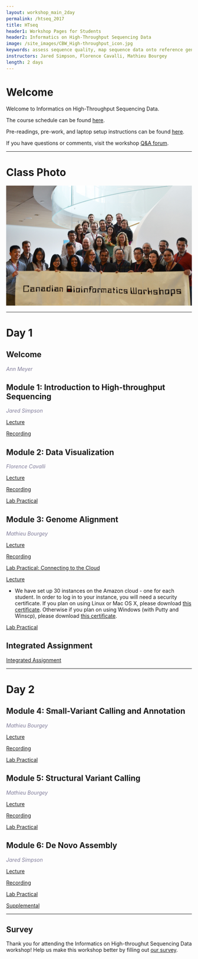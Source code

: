 ```yaml
---
layout: workshop_main_2day
permalink: /htseq_2017
title: HTseq
header1: Workshop Pages for Students
header2: Informatics on High-Throughput Sequencing Data
image: /site_images/CBW_High-throughput_icon.jpg
keywords: assess sequence quality, map sequence data onto reference genome, integrate biological context
instructors: Jared Simpson, Florence Cavalli, Mathieu Bourgey
length: 2 days
---
```

# Welcome <a id="welcome"></a>

Welcome to Informatics on High-Throughput Sequencing Data.  

The course schedule can be found [here](https://bioinformaticsdotca.github.io/htseq_2017_schedule).

Pre-readings, pre-work, and laptop setup instructions can be found [here](https://bioinformaticsdotca.github.io/HTseq_2017_prework).  

If you have questions or comments, visit the workshop [Q&A forum](https://noteapp.com/HTSeq2017).

***

# Class Photo

<img src="https://github.com/bioinformaticsdotca/HTSeq_2017/blob/master/CBW-May-26.jpg?raw=true" alt="Class Photo" width="750" />


***

# Day 1 <a id="day1"></a>

## Welcome

*<font color="#827e9c">Ann Meyer</font>*

## Module 1: Introduction to High-throughput Sequencing

*<font color="#827e9c">Jared Simpson</font>* 

[Lecture](https://drive.google.com/a/bioinformatics.ca/file/d/12kQAN92UFGpcMKLWoJ-UF9j0fwftz4Le/view?usp=sharing)

[Recording](https://youtu.be/g4m8drG1FEs)

## Module 2: Data Visualization

*<font color="#827e9c">Florence Cavalli</font>* 

[Lecture](https://drive.google.com/a/bioinformatics.ca/file/d/1HbJTWKIZC-p-YiObIHeO6tVQih7Il5zX/view?usp=sharing)

[Recording](https://youtu.be/ZrHGcVgMi28)

[Lab Practical](https://bioinformaticsdotca.github.io/HTSeq_2017_module2_lab)

## Module 3: Genome Alignment

*<font color="#827e9c">Mathieu Bourgey</font>* 

[Lecture](https://drive.google.com/a/bioinformatics.ca/file/d/1yjQHWHhIVz8zOGW97RmVAdweiRQO2-ie/view?usp=sharing)

[Recording](https://youtu.be/HHJaAP03wBc)

[Lab Practical: Connecting to the Cloud](http://bioinformaticsdotca.github.io/AWS_setup)

[Lecture](https://drive.google.com/a/bioinformatics.ca/file/d/14jC91Rp4nnCRH21wUQ8kfcJoEHffwC2c/view?usp=sharing)  

* We have set up 30 instances on the Amazon cloud - one for each student. In order to log in to your instance, you will need a security certificate. If you plan on using Linux or Mac OS X, please download [this certificate](http://cbw46.dyndns.info/private/CBWNY.pem). Otherwise if you plan on using Windows (with Putty and Winscp), please download [this certificate](http://cbw46.dyndns.info/private/CBWNY.ppk).

[Lab Practical](https://bioinformaticsdotca.github.io/htseq_2017_module3_lab)  

## Integrated Assignment

[Integrated Assignment](https://bioinformaticsdotca.github.io/HTSeq_2017_IA_lab)  

***

# Day 2 <a id="day2"></a>

## Module 4: Small-Variant Calling and Annotation

*<font color="#827e9c">Mathieu Bourgey</font>* 

[Lecture](https://drive.google.com/a/bioinformatics.ca/file/d/1giyKpqvqZtIqssWFI6LAPn7OpXew0piH/view?usp=sharing)

[Recording](https://youtu.be/-_zx46jyfRo)

[Lab Practical](https://bioinformaticsdotca.github.io/htseq_2017_module4_lab)  

## Module 5: Structural Variant Calling

*<font color="#827e9c">Mathieu Bourgey</font>* 

[Lecture](https://drive.google.com/a/bioinformatics.ca/file/d/1n77tWbFgYlQAMa928uHkQVbkMOk5GxFp/view?usp=sharing)

[Recording](https://youtu.be/ZuRawrHbhaU)

[Lab Practical](https://bioinformaticsdotca.github.io/htseq_2017_module5_lab)  

## Module 6: De Novo Assembly

*<font color="#827e9c">Jared Simpson</font>* 

[Lecture](https://drive.google.com/a/bioinformatics.ca/file/d/112CL9PitgRWsAyDasTTtJFJcBtwogLJp/view?usp=sharing)

[Recording](https://youtu.be/5wvGapmA5zM)

[Lab Practical](https://bioinformaticsdotca.github.io/HTSeq_2017_module6_lab)

[Supplemental](https://bioinformaticsdotca.github.io/HTSeq_2017_module6_lab_supplement)

***
## Survey

Thank you for attending the Informatics on High-throughut Sequencing Data workshop!  Help us make this workshop better by filling out [our survey](https://goo.gl/forms/TrBeGo0pZinTjsTh2).

